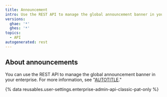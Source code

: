 ```yaml
---
title: Announcement
intro: Use the REST API to manage the global announcement banner in your enterprise.
versions:
  ghae: '*'
  ghes: '*'
topics:
  - API
autogenerated: rest
---
```


## About announcements

You can use the REST API to manage the global announcement banner in your enterprise. For more information, see "[AUTOTITLE](/admin/user-management/managing-users-in-your-enterprise/customizing-user-messages-for-your-enterprise#creating-a-global-announcement-banner)."

{% data reusables.user-settings.enterprise-admin-api-classic-pat-only %}

<!-- Content after this section is automatically generated -->
